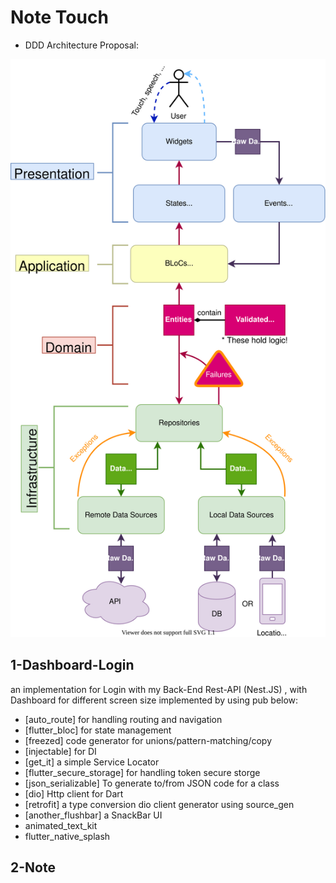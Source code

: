 # Note Touch

- DDD Architecture Proposal:
<img src="./ddd-architecture-proposal.svg">

## 1-Dashboard-Login
an implementation for Login with my Back-End Rest-API (Nest.JS) , with Dashboard for different screen size
implemented by using pub below:
- [auto_route] for handling routing and navigation 
- [flutter_bloc] for state management
- [freezed] code generator for unions/pattern-matching/copy
- [injectable] for DI
- [get_it] a simple Service Locator
- [flutter_secure_storage] for handling token secure storge
- [json_serializable] To generate to/from JSON code for a class
- [dio]  Http client for Dart
- [retrofit] a type conversion dio client generator using source_gen 
- [another_flushbar] a SnackBar UI
- animated_text_kit
- flutter_native_splash

## 2-Note

